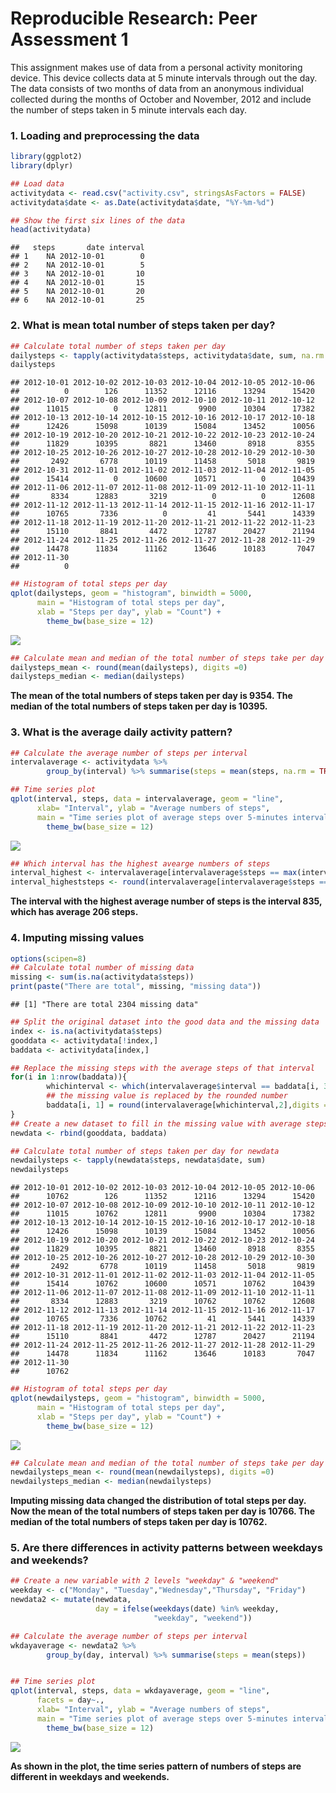 # Reproducible Research: Peer Assessment 1

This assignment makes use of data from a personal activity monitoring
device. This device collects data at 5 minute intervals through out the
day. The data consists of two months of data from an anonymous
individual collected during the months of October and November, 2012
and include the number of steps taken in 5 minute intervals each day.


### 1. Loading and preprocessing the data

```r
library(ggplot2)
library(dplyr)

## Load data
activitydata <- read.csv("activity.csv", stringsAsFactors = FALSE)
activitydata$date <- as.Date(activitydata$date, "%Y-%m-%d")

## Show the first six lines of the data
head(activitydata)
```

```
##   steps       date interval
## 1    NA 2012-10-01        0
## 2    NA 2012-10-01        5
## 3    NA 2012-10-01       10
## 4    NA 2012-10-01       15
## 5    NA 2012-10-01       20
## 6    NA 2012-10-01       25
```

### 2. What is mean total number of steps taken per day?

```r
## Calculate total number of steps taken per day
dailysteps <- tapply(activitydata$steps, activitydata$date, sum, na.rm = TRUE)
dailysteps
```

```
## 2012-10-01 2012-10-02 2012-10-03 2012-10-04 2012-10-05 2012-10-06 
##          0        126      11352      12116      13294      15420 
## 2012-10-07 2012-10-08 2012-10-09 2012-10-10 2012-10-11 2012-10-12 
##      11015          0      12811       9900      10304      17382 
## 2012-10-13 2012-10-14 2012-10-15 2012-10-16 2012-10-17 2012-10-18 
##      12426      15098      10139      15084      13452      10056 
## 2012-10-19 2012-10-20 2012-10-21 2012-10-22 2012-10-23 2012-10-24 
##      11829      10395       8821      13460       8918       8355 
## 2012-10-25 2012-10-26 2012-10-27 2012-10-28 2012-10-29 2012-10-30 
##       2492       6778      10119      11458       5018       9819 
## 2012-10-31 2012-11-01 2012-11-02 2012-11-03 2012-11-04 2012-11-05 
##      15414          0      10600      10571          0      10439 
## 2012-11-06 2012-11-07 2012-11-08 2012-11-09 2012-11-10 2012-11-11 
##       8334      12883       3219          0          0      12608 
## 2012-11-12 2012-11-13 2012-11-14 2012-11-15 2012-11-16 2012-11-17 
##      10765       7336          0         41       5441      14339 
## 2012-11-18 2012-11-19 2012-11-20 2012-11-21 2012-11-22 2012-11-23 
##      15110       8841       4472      12787      20427      21194 
## 2012-11-24 2012-11-25 2012-11-26 2012-11-27 2012-11-28 2012-11-29 
##      14478      11834      11162      13646      10183       7047 
## 2012-11-30 
##          0
```

```r
## Histogram of total steps per day
qplot(dailysteps, geom = "histogram", binwidth = 5000, 
      main = "Histogram of total steps per day", 
      xlab = "Steps per day", ylab = "Count") +
        theme_bw(base_size = 12)
```

![](PA1_template_files/figure-html/dailysteps-1.png) 

```r
## Calculate mean and median of the total number of steps take per day
dailysteps_mean <- round(mean(dailysteps), digits =0)
dailysteps_median <- median(dailysteps)
```

**The mean of the total numbers of steps taken per day is 9354. The median of the total numbers of steps taken per day is 10395.**


### 3. What is the average daily activity pattern?

```r
## Calculate the average number of steps per interval
intervalaverage <- activitydata %>%
        group_by(interval) %>% summarise(steps = mean(steps, na.rm = TRUE))

## Time series plot
qplot(interval, steps, data = intervalaverage, geom = "line", 
      xlab= "Interval", ylab = "Average numbers of steps",
      main = "Time series plot of average steps over 5-minutes intervals") +
        theme_bw(base_size = 12)
```

![](PA1_template_files/figure-html/intervalaverage-1.png) 

```r
## Which interval has the highest avearge numbers of steps
interval_highest <- intervalaverage[intervalaverage$steps == max(intervalaverage$step), 1]
interval_higheststeps <- round(intervalaverage[intervalaverage$steps == max(intervalaverage$step), 2], digits = 0)
```
**The interval with the highest average number of steps is the interval 835, which has average 206 steps.**


### 4. Imputing missing values

```r
options(scipen=8)
## Calculate total number of missing data
missing <- sum(is.na(activitydata$steps))
print(paste("There are total", missing, "missing data"))
```

```
## [1] "There are total 2304 missing data"
```

```r
## Split the original dataset into the good data and the missing data 
index <- is.na(activitydata$steps)
gooddata <- activitydata[!index,]
baddata <- activitydata[index,]

## Replace the missing steps with the average steps of that interval
for(i in 1:nrow(baddata)){
        whichinterval <- which(intervalaverage$interval == baddata[i, 3])
        ## the missing value is replaced by the rounded number
        baddata[i, 1] = round(intervalaverage[whichinterval,2],digits = 0)
}
## Create a new dataset to fill in the missing value with average steps of that interval
newdata <- rbind(gooddata, baddata)

## Calculate total number of steps taken per day for newdata
newdailysteps <- tapply(newdata$steps, newdata$date, sum)
newdailysteps
```

```
## 2012-10-01 2012-10-02 2012-10-03 2012-10-04 2012-10-05 2012-10-06 
##      10762        126      11352      12116      13294      15420 
## 2012-10-07 2012-10-08 2012-10-09 2012-10-10 2012-10-11 2012-10-12 
##      11015      10762      12811       9900      10304      17382 
## 2012-10-13 2012-10-14 2012-10-15 2012-10-16 2012-10-17 2012-10-18 
##      12426      15098      10139      15084      13452      10056 
## 2012-10-19 2012-10-20 2012-10-21 2012-10-22 2012-10-23 2012-10-24 
##      11829      10395       8821      13460       8918       8355 
## 2012-10-25 2012-10-26 2012-10-27 2012-10-28 2012-10-29 2012-10-30 
##       2492       6778      10119      11458       5018       9819 
## 2012-10-31 2012-11-01 2012-11-02 2012-11-03 2012-11-04 2012-11-05 
##      15414      10762      10600      10571      10762      10439 
## 2012-11-06 2012-11-07 2012-11-08 2012-11-09 2012-11-10 2012-11-11 
##       8334      12883       3219      10762      10762      12608 
## 2012-11-12 2012-11-13 2012-11-14 2012-11-15 2012-11-16 2012-11-17 
##      10765       7336      10762         41       5441      14339 
## 2012-11-18 2012-11-19 2012-11-20 2012-11-21 2012-11-22 2012-11-23 
##      15110       8841       4472      12787      20427      21194 
## 2012-11-24 2012-11-25 2012-11-26 2012-11-27 2012-11-28 2012-11-29 
##      14478      11834      11162      13646      10183       7047 
## 2012-11-30 
##      10762
```

```r
## Histogram of total steps per day
qplot(newdailysteps, geom = "histogram", binwidth = 5000, 
      main = "Histogram of total steps per day", 
      xlab = "Steps per day", ylab = "Count") +
        theme_bw(base_size = 12)
```

![](PA1_template_files/figure-html/imputemissing-1.png) 

```r
## Calculate mean and median of the total number of steps take per day
newdailysteps_mean <- round(mean(newdailysteps), digits =0)
newdailysteps_median <- median(newdailysteps)
```
**Imputing missing data changed the distribution of total steps per day. Now the mean of the total numbers of steps taken per day is 10766. The median of the total numbers of steps taken per day is 10762.**


### 5. Are there differences in activity patterns between weekdays and weekends?

```r
## Create a new variable with 2 levels "weekday" & "weekend"
weekday <- c("Monday", "Tuesday","Wednesday","Thursday", "Friday")
newdata2 <- mutate(newdata, 
                   day = ifelse(weekdays(date) %in% weekday, 
                                "weekday", "weekend"))

## Calculate the average number of steps per interval
wkdayaverage <- newdata2 %>%
        group_by(day, interval) %>% summarise(steps = mean(steps))


## Time series plot
qplot(interval, steps, data = wkdayaverage, geom = "line", 
      facets = day~.,
      xlab= "Interval", ylab = "Average numbers of steps",
      main = "Time series plot of average steps over 5-minutes intervals") +
        theme_bw(base_size = 12)
```

![](PA1_template_files/figure-html/wkday-1.png) 

**As shown in the plot, the time series pattern of numbers of steps are different in weekdays and weekends.**
